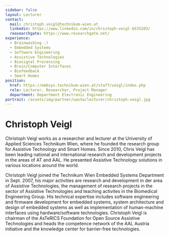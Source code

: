 ```yaml
---
sidebar: false
layout: Lecturer
contact:
  mail: christoph.veigl@technikum-wien.at
  linkedin: https://www.linkedin.com/in/christoph-veigl-b535203/
  reasearchgate: https://www.researchgate.net/
experience:
  - Brainwashing :)
  - Embedded Systems
  - Software Engineering
  - Assistive Technologies
  - Biosignal Processing
  - Brain/Computer Interfaces
  - Biofeedback
  - Smart Homes
position:
  href: https://embsys.technikum-wien.at/staff/veigl/index.php
  role: Lecturer, Researcher, Project Manager
  department: Department Electronic Engineering
portrait: /assets/img/partner/uastw/lecturer/christoph-veigl.jpg
---
```


# Christoph Veigl

Christoph Veigl works as a researcher and lecturer at the University of Applied Sciences Technikum Wien, where he founded the research group for Assistive Technology and Smart Homes. Since 2010, Chris Veigl has been leading national and international research and development projects in the areas of AT and AAL. He presented Assistive Technology solutions in various locations around the world. 

<!-- more -->

Christoph Veigl joined the Technikum Wien Embedded Systems Department in Sept. 2007, his major activities are research and development in der area of Assistive Technologies, the management of research projects in the sector of Assistive Technologies and teaching activites in the Biomedical Engineering Group. His technical expertise includes software engineering and firmware development for embedded systems, system architecture and design of embedded systems as well as implementation of human-machine interfaces using hardware/software technologies. Christoph Veigl is chairman of the AsTeRICS Foundation for Open Source Assistive Technologies and heads the competence network of the AAL Austria initiative and the knowledge center for barrier-free technologies.
